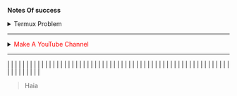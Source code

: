 **Notes Of success**
 <details markdown='1'>
 <details markdown='1'><summary> **Problem 1** </summary>
 
 ```bash
 am start net.bat.store.view.activity.MainActivity                                               Starting: Intent { act=android.intent.action.MAIN cat=[android.intent.category.LAUNCHER] pkg=net.bat.store.view.activity.MainActivity }
Error: Activity not started, unable to resolve Intent { act=android.intent.action.MAIN cat=[android.intent.category.LAUNCHER] flg=0x10000000 pkg=net.bat.store.view.activity.MainActivity }
```
</details>

<details markdown='1'><summary>Problem. 2 </summary>

```bash

```
</details>

 <details markdown='1'><summary>Problem 3 </summary>
 Welcome to 
</details>
 
 
 
 
 <summary>Termux Problem</summary>

</details>

---

<details markdown='1'><summary><t style="color:  Red; ">Make A YouTube Channel</t></summary>
<details markdown='1'><summary>Channel info</summary>
He 
</details>


</details>

----

  |   |   |   |   |   |   |   |   |   |   |   |   |   |   |   |   |   |   |   |   |   |   |   |   |   |   |   |   |   |   |   |   |   |   |   |   |   |   |   |   |   |   |   |   |   |   |   |   |   |   |   |   |   |   |   |   |   |   |   |   |   |   |   |   |   |   |   | 
> Haia
